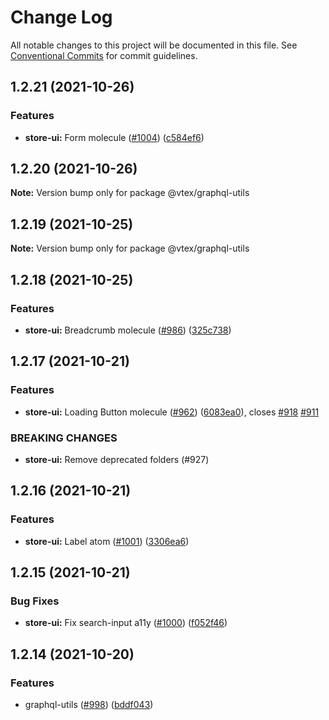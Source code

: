 # Change Log

All notable changes to this project will be documented in this file.
See [Conventional Commits](https://conventionalcommits.org) for commit guidelines.

## 1.2.21 (2021-10-26)


### Features

* **store-ui:** Form molecule ([#1004](https://github.com/vtex/faststore/issues/1004)) ([c584ef6](https://github.com/vtex/faststore/commit/c584ef693d111ede70d27730ecb3cce613b9aba3))





## 1.2.20 (2021-10-26)

**Note:** Version bump only for package @vtex/graphql-utils





## 1.2.19 (2021-10-25)

**Note:** Version bump only for package @vtex/graphql-utils





## 1.2.18 (2021-10-25)


### Features

* **store-ui:** Breadcrumb molecule ([#986](https://github.com/vtex/faststore/issues/986)) ([325c738](https://github.com/vtex/faststore/commit/325c7387089d2f2c7152191b54fc3cb4918f1c68))





## 1.2.17 (2021-10-21)


### Features

* **store-ui:** Loading Button molecule ([#962](https://github.com/vtex/faststore/issues/962)) ([6083ea0](https://github.com/vtex/faststore/commit/6083ea0273646a09e66ceedfab4b17c3960ac9fc)), closes [#918](https://github.com/vtex/faststore/issues/918) [#911](https://github.com/vtex/faststore/issues/911)


### BREAKING CHANGES

* **store-ui:** Remove deprecated folders (#927)





## 1.2.16 (2021-10-21)


### Features

* **store-ui:** Label atom ([#1001](https://github.com/vtex/faststore/issues/1001)) ([3306ea6](https://github.com/vtex/faststore/commit/3306ea6b9b48996574eac4b8c1b737dff94a438e))





## 1.2.15 (2021-10-21)


### Bug Fixes

* **store-ui:** Fix search-input a11y ([#1000](https://github.com/vtex/faststore/issues/1000)) ([f052f46](https://github.com/vtex/faststore/commit/f052f465e21aa4e2ca047327eeb0610b9b979f10))





## 1.2.14 (2021-10-20)


### Features

* graphql-utils ([#998](https://github.com/vtex/faststore/issues/998)) ([bddf043](https://github.com/vtex/faststore/commit/bddf04308826369f86322851b554cc58ab5b2161))
